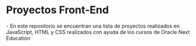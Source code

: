 <h1>Proyectos Front-End</h1>
- En este repositorio se encuentran una lista de proyectos realizados en JavaScript, HTML y CSS realizados con ayuda de los cursos de Oracle Next Education
